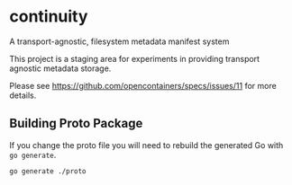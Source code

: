 # continuity

A transport-agnostic, filesystem metadata manifest system

This project is a staging area for experiments in providing transport agnostic
metadata storage.

Please see https://github.com/opencontainers/specs/issues/11 for more details.

## Building Proto Package

If you change the proto file you will need to rebuild the generated Go with `go generate`.

```
go generate ./proto
```
